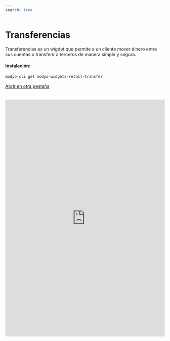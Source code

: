 ```yaml
---
search: true
---
```


# Transferencias

Transferencias es un wigdet que permite a un cliente mover dinero entre sus cuentas o transferir a terceros de manera simple y segura.

#### Instalación:

```bash
modyo-cli get modyo-widgets-retail-transfer
```

[Abrir en otra pestaña](https://widgets-es.modyo.com/personas/transferencias)

<iframe id="widgetFrame" src="https://widgets-es.modyo.com/personas/transferencias" width="100%"  frameBorder="0" style="min-height:750px;overflow:auto;margin-top:20px;"/>

Este widget se divide en funcionalidades para dos productos similares: Transferencia a Terceros y Transferencia entre Cuentas.

### Transferencia entre Cuentas

| Funcionalidad            | Descripción                                                                                                                                          |
| :----------------------- | :--------------------------------------------------------------------------------------------------------------------------------------------------- |
| Origen de transferencia  | Selecciona la cuenta corriente o vista desde la cual saldrá el monto de dinero a mover. Además, muestra el saldo disponible que se puede transferir. |
| Destino de transferencia | Selecciona la cuenta a la cual se moverá el dinero                                                                                                   |
| Programar transferencia  | Permite seleccionar na frecuencia de tiempo entre la cual se harán transferencias de un monto de dinero predeterminado.                              |
| Últimos movimientos      | Muestra todos los movimientos nacionales e internacionales que no están facturados.                                                                  |

### Transferencia a Terceros

| Funcionalidad      | Descripción                                                                                                                                                                                                    |
| ------------------ | -------------------------------------------------------------------------------------------------------------------------------------------------------------------------------------------------------------- |
| Cuenta de Origen   | Entrega información sobre la cuenta de la cual se realizará la transferencia, como número de cuenta y saldo disponible. Permite agendar movimientos hacia uno de los destinatarios registrados.                |
| Cuenta de Destino  | Permite seleccionar la cuenta que recibirá la transferencia realizada por el usuario. El cliente puede seleccionar un contacto ya registrado o agregar nuevos contactos.                                       |
| Mis Contactos      | Permite seleccionar la cuenta que recibirá la transferencia, entre las cuentas ya registradas por el cliente. Entrega un buscados para encontrar de manera ágil y rápida al destinatarios de la transferencia. |
| Nuevo Contacto     | Permite ingresar la información sobre un destinatario que no esté registrado en la cuenta del cliente. Incluye nombre, banco, tipo de cuenta, número de cuenta, RUT y correo electrónico del destinatario.     |
| Monto a transferir | Permite ingresar el monto que se transferirá hacia la cuenta del destinatario seleccionado.                                                                                                                    |

<script>

  export default {
    mounted() {

      function setIframeHeightCO(id, ht) {
          var ifrm = document.getElementById(id);
          if(ifrm) {
            ifrm.style.height = ht + 4 + "px";
          }
      }
      // iframed document sends its height using postMessage
      function handleDocHeightMsg(e) {
          // check origin
          if ( e.origin === 'https://widgets-es.modyo.com' ) {
              // parse data
              var data = JSON.parse( e.data );

              console.log('data:', data)
              // check data object
              if ( data['docHeight'] ) {
                  setIframeHeightCO( 'widgetFrame', data['docHeight'] );
              } else {
                  setIframeHeightCO( 'widgetFrame', 700 );
              }
          }
      }

      // assign message handler
      if ( window.addEventListener ) {
          window.addEventListener('message', handleDocHeightMsg, false);
      }
    }
  }

</script>
